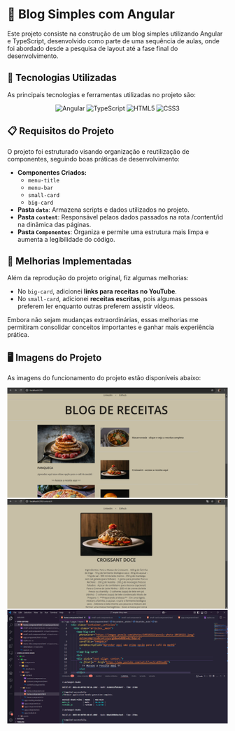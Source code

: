 # 📝 Blog Simples com Angular
Este projeto consiste na construção de um blog simples utilizando Angular e TypeScript, desenvolvido como parte de uma sequência de aulas, onde foi abordado desde a pesquisa de layout até a fase final do desenvolvimento.

## 🚀 Tecnologias Utilizadas
As principais tecnologias e ferramentas utilizadas no projeto são:

<p align="center">
  <img src="https://cdn.jsdelivr.net/gh/devicons/devicon/icons/angular/angular-original.svg" alt="Angular" width="60"/>  
  <img src="https://cdn.jsdelivr.net/gh/devicons/devicon/icons/typescript/typescript-original.svg" alt="TypeScript" width="60"/>  
  <img src="https://cdn.jsdelivr.net/gh/devicons/devicon/icons/html5/html5-original.svg" alt="HTML5" width="60"/>  
  <img src="https://cdn.jsdelivr.net/gh/devicons/devicon/icons/css3/css3-original.svg" alt="CSS3" width="60"/>  
</p>

## 📋 Requisitos do Projeto
O projeto foi estruturado visando organização e reutilização de componentes, seguindo boas práticas de desenvolvimento:

- **Componentes Criados:**
  - `menu-title`
  - `menu-bar`
  - `small-card`
  - `big-card`
- **Pasta `data`**: Armazena scripts e dados utilizados no projeto.
- **Pasta `content`**: Responsável pelaos dados passados na rota /content/id na dinâmica das páginas.
- **Pasta `Componentes`**: Organiza e permite uma estrutura mais limpa e aumenta a legibilidade do código.

## 🎯 Melhorias Implementadas
Além da reprodução do projeto original, fiz algumas melhorias:

- No `big-card`, adicionei **links para receitas no YouTube**.
- No `small-card`, adicionei **receitas escritas**, pois algumas pessoas preferem ler enquanto outras preferem assistir vídeos.

Embora não sejam mudanças extraordinárias, essas melhorias me permitiram consolidar conceitos importantes e ganhar mais experiência prática.

## 🖥️ Imagens do Projeto
As imagens do funcionamento do projeto estão disponíveis abaixo:

<p align="center">
  <img src="./src/assets/blogWebView.png" alt="Projeto rodando na Web" width="600"/>  
  <img src="./src/assets/execWebViewContent.png" alt="Projeto rodando na Web rota content" width="600"/>  
  <img src="./src/assets/execucaoProjeto.png" alt="Projeto rodando no VS CODE" width="600"/>  
</p>

